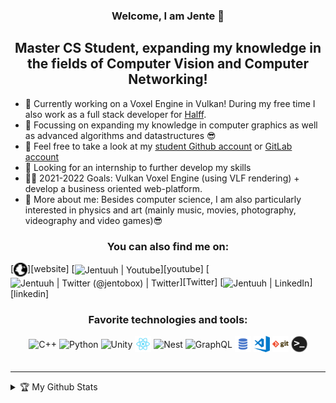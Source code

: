 <h3 align="center">Welcome, I am Jente 👋</h2>

<h2 align="center">Master CS Student, expanding my knowledge in the fields of Computer Vision and Computer Networking!</h2>

- 📓 Currently working on a Voxel Engine in Vulkan! During my free time I also work as a full stack developer for [Halff](https://halffapp.com/).
- 🚀 Focussing on expanding my knowledge in computer graphics as well as advanced algorithms and datastructures 😎
- 🧪 Feel free to take a look at my [student Github account](https://github.com/JenteV-1746880) or [GitLab account](https://gitlab.com/Jentuuh)
- 🏢 Looking for an internship to further develop my skills 
- 👨‍🎓 2021-2022 Goals: Vulkan Voxel Engine (using VLF rendering) + develop a business oriented web-platform.
- 🌟 More about me: Besides computer science, I am also particularly interested in physics and art (mainly music, movies, photography, videography and video games)😎

<h3 align="center"> You can also find me on:</h3>
[<img align="center" alt="jentuuh.com" width="22px" src="https://raw.githubusercontent.com/iconic/open-iconic/master/svg/globe.svg" />][website]
[<img align="center" alt="Jentuuh | Youtube" width="22px" src="https://cdn.jsdelivr.net/npm/simple-icons@v3/icons/youtube.svg" />][youtube]
[<img align="center" alt="Jentuuh | Twitter (@jentobox) | Twitter" width="22px" src="https://cdn.jsdelivr.net/npm/simple-icons@v3/icons/twitter.svg" />][Twitter]
[<img align="center" alt="Jentuuh | LinkedIn" width="22px" src="https://cdn.jsdelivr.net/npm/simple-icons@v3/icons/linkedin.svg" />][linkedin]


<br />

<h3 align="center"> Favorite technologies and tools:</h3>
<div align="center">
<img align="center" alt="C++" width="26px" src="https://img.icons8.com/color/48/000000/c-plus-plus-logo.png" />
<img align="center" alt="Python" width="26px" src="https://cdn3.iconfinder.com/data/icons/logos-and-brands-adobe/512/267_Python-512.png" />
<img align="center" alt="Unity" width="26px" src="https://cdn.iconscout.com/icon/free/png-512/unity-226057.png" />
<img align="center" alt="React" width="26px" src="https://raw.githubusercontent.com/github/explore/80688e429a7d4ef2fca1e82350fe8e3517d3494d/topics/react/react.png" />
<img align="center" alt="Nest" width="26px" src="https://docs.nestjs.com/assets/logo-small.svg"/>
<img align="center" alt="GraphQL" width="26px" src="https://upload.wikimedia.org/wikipedia/commons/thumb/1/17/GraphQL_Logo.svg/2048px-GraphQL_Logo.svg.png"/>
<img align="center" alt="SQL" width="26px" src="https://raw.githubusercontent.com/github/explore/80688e429a7d4ef2fca1e82350fe8e3517d3494d/topics/sql/sql.png" />
<img align="center" alt="Visual Studio Code" width="26px" src="https://raw.githubusercontent.com/github/explore/80688e429a7d4ef2fca1e82350fe8e3517d3494d/topics/visual-studio-code/visual-studio-code.png" />
<img align="center" alt="Git" width="26px" src="https://raw.githubusercontent.com/github/explore/80688e429a7d4ef2fca1e82350fe8e3517d3494d/topics/git/git.png" />
<img align="center" alt="Terminal" width="26px" src="https://raw.githubusercontent.com/github/explore/80688e429a7d4ef2fca1e82350fe8e3517d3494d/topics/terminal/terminal.png" />
<br />
<br />
</div>

---

<details>
  <summary>🏆 My Github Stats</summary>

  <img align="left" alt="Jentuuh's stats on Github" src="https://github-readme-stats.vercel.app/api?username=jentuuh&show_icons=true&hide_border=true&theme=synthwave" />

</details>

[student]: https://github.com/JenteV-1746880
[website]: https://www.jentevandersanden.com
[Twitter]: https://twitter.com/jentobox
[youtube]: https://www.youtube.com/channel/UCcUH-r3xpZaHJgnuj8u3G5A
[linkedin]: https://www.linkedin.com/in/jentevandersanden/


